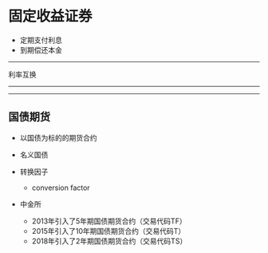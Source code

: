 # 固定收益证券


- 定期支付利息
- 到期偿还本金

---
利率互换


---


---

## 国债期货

- 以国债为标的的期货合约
- 名义国债
- 转换因子
    - conversion factor

- 中金所
    - 2013年引入了5年期国债期货合约（交易代码TF）
    - 2015年引入了10年期国债期货合约（交易代码T）
    - 2018年引入了2年期国债期货合约（交易代码TS）